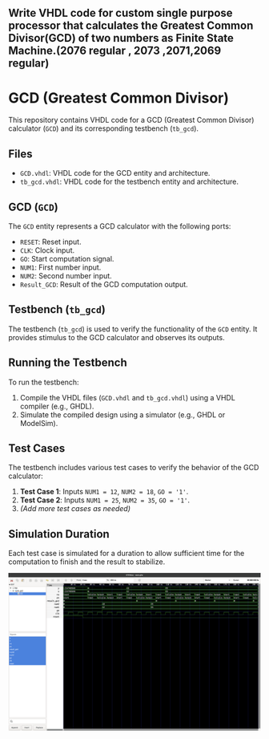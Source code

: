  ## Write VHDL code for custom single purpose processor that calculates the Greatest Common Divisor(GCD) of two numbers as Finite State Machine.(2076 regular , 2073 ,2071,2069 regular)

# GCD (Greatest Common Divisor)

This repository contains VHDL code for a GCD (Greatest Common Divisor) calculator (`GCD`) and its corresponding testbench (`tb_gcd`).

## Files

- `GCD.vhdl`: VHDL code for the GCD entity and architecture.
- `tb_gcd.vhdl`: VHDL code for the testbench entity and architecture.

## GCD (`GCD`)

The `GCD` entity represents a GCD calculator with the following ports:

- `RESET`: Reset input.
- `CLK`: Clock input.
- `GO`: Start computation signal.
- `NUM1`: First number input.
- `NUM2`: Second number input.
- `Result_GCD`: Result of the GCD computation output.

## Testbench (`tb_gcd`)

The testbench (`tb_gcd`) is used to verify the functionality of the `GCD` entity. It provides stimulus to the GCD calculator and observes its outputs.

## Running the Testbench

To run the testbench:

1. Compile the VHDL files (`GCD.vhdl` and `tb_gcd.vhdl`) using a VHDL compiler (e.g., GHDL).
2. Simulate the compiled design using a simulator (e.g., GHDL or ModelSim).

## Test Cases

The testbench includes various test cases to verify the behavior of the GCD calculator:

1. **Test Case 1**: Inputs `NUM1 = 12`, `NUM2 = 18`, `GO = '1'`.
2. **Test Case 2**: Inputs `NUM1 = 25`, `NUM2 = 35`, `GO = '1'`.
3. *(Add more test cases as needed)*

## Simulation Duration

Each test case is simulated for a duration to allow sufficient time for the computation to finish and the result to stabilize.

![Simulation Results](https://github.com/Aayush518/Embedded-System-VHDL/blob/main/src/Lab_gcd/Screenshot%202024-02-10%20at%2018.59.32.png "Simulation Results")

